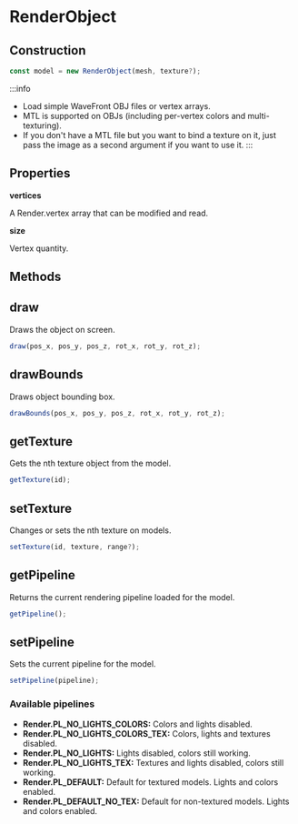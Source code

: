 # RenderObject

## Construction

```js
const model = new RenderObject(mesh, texture?);
```

:::info
- Load simple WaveFront OBJ files or vertex arrays.
- MTL is supported on OBJs (including per-vertex colors and multi-texturing).
- If you don't have a MTL file but you want to bind a texture on it, just pass the image as a second argument if you want to use it. 
:::

## Properties

**vertices**

A Render.vertex array that can be modified and read.

**size**

Vertex quantity.

## Methods

## draw

Draws the object on screen.

```js
draw(pos_x, pos_y, pos_z, rot_x, rot_y, rot_z);
```

## drawBounds

Draws object bounding box.

```js
drawBounds(pos_x, pos_y, pos_z, rot_x, rot_y, rot_z);
```

## getTexture

Gets the nth texture object from the model.

```js
getTexture(id);
```

## setTexture

Changes or sets the nth texture on models.

```js
setTexture(id, texture, range?);
```

## getPipeline

Returns the current rendering pipeline loaded for the model.

```js
getPipeline();
```

## setPipeline

Sets the current pipeline for the model. 

```js
setPipeline(pipeline);
```

### Available pipelines

- **Render.PL_NO_LIGHTS_COLORS:** Colors and lights disabled.
- **Render.PL_NO_LIGHTS_COLORS_TEX:** Colors, lights and textures disabled.
- **Render.PL_NO_LIGHTS:** Lights disabled, colors still working.
- **Render.PL_NO_LIGHTS_TEX:** Textures and lights disabled, colors still working.
- **Render.PL_DEFAULT:** Default for textured models. Lights and colors enabled.
- **Render.PL_DEFAULT_NO_TEX:** Default for non-textured models. Lights and colors enabled.
